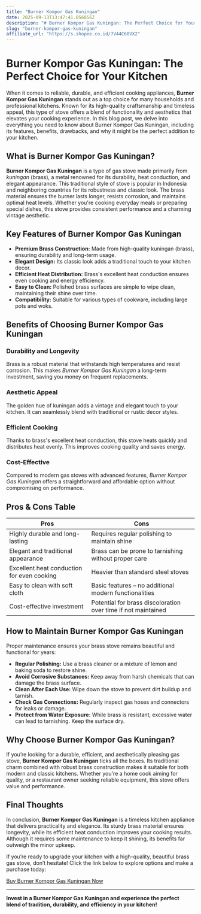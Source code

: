```yaml
---
title: "Burner Kompor Gas Kuningan"
date: 2025-09-13T13:47:41.056056Z
description: "# Burner Kompor Gas Kuningan: The Perfect Choice for Your Kitchen..."
slug: "burner-kompor-gas-kuningan"
affiliate_url: "https://s.shopee.co.id/7V44C68VX2"
---
```

# Burner Kompor Gas Kuningan: The Perfect Choice for Your Kitchen

When it comes to reliable, durable, and efficient cooking appliances, **Burner Kompor Gas Kuningan** stands out as a top choice for many households and professional kitchens. Known for its high-quality craftsmanship and timeless appeal, this type of stove offers a blend of functionality and aesthetics that elevates your cooking experience. In this blog post, we delve into everything you need to know about Burner Kompor Gas Kuningan, including its features, benefits, drawbacks, and why it might be the perfect addition to your kitchen.

## What is Burner Kompor Gas Kuningan?

**Burner Kompor Gas Kuningan** is a type of gas stove made primarily from *kuningan* (brass), a metal renowned for its durability, heat conduction, and elegant appearance. This traditional style of stove is popular in Indonesia and neighboring countries for its robustness and classic look. The brass material ensures the burner lasts longer, resists corrosion, and maintains optimal heat levels. Whether you're cooking everyday meals or preparing special dishes, this stove provides consistent performance and a charming vintage aesthetic.

## Key Features of Burner Kompor Gas Kuningan

- **Premium Brass Construction:** Made from high-quality kuningan (brass), ensuring durability and long-term usage.
- **Elegant Design:** Its classic look adds a traditional touch to your kitchen decor.
- **Efficient Heat Distribution:** Brass's excellent heat conduction ensures even cooking and energy efficiency.
- **Easy to Clean:** Polished brass surfaces are simple to wipe clean, maintaining their shine over time.
- **Compatibility:** Suitable for various types of cookware, including large pots and woks.

## Benefits of Choosing Burner Kompor Gas Kuningan

### Durability and Longevity
Brass is a robust material that withstands high temperatures and resist corrosion. This makes *Burner Kompor Gas Kuningan* a long-term investment, saving you money on frequent replacements.

### Aesthetic Appeal
The golden hue of kuningan adds a vintage and elegant touch to your kitchen. It can seamlessly blend with traditional or rustic decor styles.

### Efficient Cooking
Thanks to brass's excellent heat conduction, this stove heats quickly and distributes heat evenly. This improves cooking quality and saves energy.

### Cost-Effective
Compared to modern gas stoves with advanced features, *Burner Kompor Gas Kuningan* offers a straightforward and affordable option without compromising on performance.

## Pros & Cons Table

| Pros                                          | Cons                                              |
|----------------------------------------------|---------------------------------------------------|
| Highly durable and long-lasting            | Requires regular polishing to maintain shine    |
| Elegant and traditional appearance          | Brass can be prone to tarnishing without proper care |
| Excellent heat conduction for even cooking | Heavier than standard steel stoves               |
| Easy to clean with soft cloth                | Basic features – no additional modern functionalities |
| Cost-effective investment                   | Potential for brass discoloration over time if not maintained |

## How to Maintain Burner Kompor Gas Kuningan

Proper maintenance ensures your brass stove remains beautiful and functional for years:

- **Regular Polishing:** Use a brass cleaner or a mixture of lemon and baking soda to restore shine.
- **Avoid Corrosive Substances:** Keep away from harsh chemicals that can damage the brass surface.
- **Clean After Each Use:** Wipe down the stove to prevent dirt buildup and tarnish.
- **Check Gas Connections:** Regularly inspect gas hoses and connectors for leaks or damage.
- **Protect from Water Exposure:** While brass is resistant, excessive water can lead to tarnishing. Keep the surface dry.

## Why Choose Burner Kompor Gas Kuningan?

If you’re looking for a durable, efficient, and aesthetically pleasing gas stove, **Burner Kompor Gas Kuningan** ticks all the boxes. Its traditional charm combined with robust brass construction makes it suitable for both modern and classic kitchens. Whether you're a home cook aiming for quality, or a restaurant owner seeking reliable equipment, this stove offers value and performance.

## Final Thoughts

In conclusion, **Burner Kompor Gas Kuningan** is a timeless kitchen appliance that delivers practicality and elegance. Its sturdy brass material ensures longevity, while its efficient heat conduction improves your cooking results. Although it requires some maintenance to keep it shining, its benefits far outweigh the minor upkeep.

If you’re ready to upgrade your kitchen with a high-quality, beautiful brass gas stove, don’t hesitate! Click the link below to explore options and make a purchase today:

[Buy Burner Kompor Gas Kuningan Now](https://s.shopee.co.id/7V44C68VX2)

---

**Invest in a Burner Kompor Gas Kuningan and experience the perfect blend of tradition, durability, and efficiency in your kitchen!**